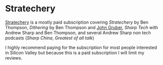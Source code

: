 # Stratechery
[Stratechery](https://stratechery.com/) is a mostly paid subscription covering 
*Stratechery* by Ben Thompson,
*Dithering* by Ben Thompson and [John Gruber](https://daringfireball.net/),
*Sharp Tech* with Andrew Sharp and Ben Thompson,
and several Andrew Sharp non tech podcasts (*Sharp China*, *Greatest of all talk*)

I highly recommend paying for the subscription for most people interested in Silicon Valley but because this is a paid subscription I will limit my reviews.

